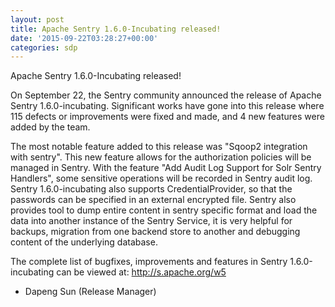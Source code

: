 ```yaml
---
layout: post
title: Apache Sentry 1.6.0-Incubating released!
date: '2015-09-22T03:28:27+00:00'
categories: sdp
---
```

Apache Sentry 1.6.0-Incubating released!

On September 22,  the Sentry community announced the release of Apache Sentry 1.6.0-incubating.  Significant works have gone into this release where 115 defects or improvements were fixed and made, and 4 new features were added by the team.   

The most notable feature added to this release was "Sqoop2 integration with sentry".  This new feature allows for the authorization policies will be managed in Sentry. With the feature "Add Audit Log Support for Solr Sentry Handlers", some sensitive operations will be recorded in Sentry audit log. Sentry 1.6.0-incubating also supports CredentialProvider, so that the passwords can be specified in an external encrypted file. Sentry also provides tool to dump entire content in sentry specific format and load the data into another instance of the Sentry Service, it is very helpful for backups, migration from one backend store to another and debugging content of the underlying database.

The complete list of bugfixes, improvements and features in Sentry 1.6.0-incubating can be viewed at: http://s.apache.org/w5

- Dapeng Sun (Release Manager) 
